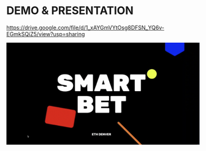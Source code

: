 # DEMO & PRESENTATION

https://drive.google.com/file/d/1_xAYGmVYtOsg8DFSN_YQ6v-EGmkSQiZ5/view?usp=sharing

[![VIDEO](./img/holi.png)](https://drive.google.com/file/d/1_xAYGmVYtOsg8DFSN_YQ6v-EGmkSQiZ5/view?usp=sharing)

